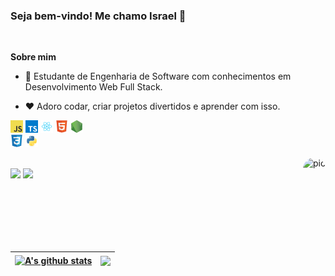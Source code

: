 ### Seja bem-vindo! Me chamo Israel 👋
<br />

**Sobre mim**

- 💼 Estudante de Engenharia de Software com conhecimentos em Desenvolvimento Web Full Stack.

- ❤️ Adoro codar, criar projetos divertidos e aprender com isso.


<code><img height="20" alt="javascript" src="https://raw.githubusercontent.com/github/explore/80688e429a7d4ef2fca1e82350fe8e3517d3494d/topics/javascript/javascript.png"></code>
<code><img height="20" alt="typescript" src="https://raw.githubusercontent.com/github/explore/80688e429a7d4ef2fca1e82350fe8e3517d3494d/topics/typescript/typescript.png"></code>
<code><img height="20" alt="react" src="https://raw.githubusercontent.com/github/explore/80688e429a7d4ef2fca1e82350fe8e3517d3494d/topics/react/react.png"></code>
 <code><img alt="HTML" height="20" src="https://raw.githubusercontent.com/devicons/devicon/master/icons/html5/html5-original.svg"></code>
<code><img height="20" alt="nodejs" src="https://raw.githubusercontent.com/github/explore/80688e429a7d4ef2fca1e82350fe8e3517d3494d/topics/nodejs/nodejs.png"></code>    
<img alt="CSS" height="20" src="https://raw.githubusercontent.com/devicons/devicon/master/icons/css3/css3-original.svg">
 <code><img alt="Python" height="20" src="https://raw.githubusercontent.com/devicons/devicon/master/icons/python/python-original.svg"></code>

<img align="right" alt="pic" height="150" style="border-radius:50px;" src="https://lh3.googleusercontent.com/pw/AJFCJaVDo4WwqIQ207HvO7VA17zuKeH7STRfrLR9bSNdRPAjgLvpdcelbSSIdl-5JZHEp43q2hiP7w_Iy5yW_LTZPrth8TCCZdFT48cGf9rfM6j0qGOKidbzBdA0-AoOzhDrpg7cQa0R5IOXhRb9Bg9tTy6Xsg=w346-h427-s-no?authuser=0">
<br />
<div> 
  <a href = "mailto:israellbbt@gmail.com"><img src="https://img.shields.io/badge/-Gmail-%23333?style=for-the-badge&logo=gmail&logoColor=white" target="_blank"></a>
  <a href="https://www.linkedin.com/in/israells/" target="_blank"><img src="https://img.shields.io/badge/-LinkedIn-%230077B5?style=for-the-badge&logo=linkedin&logoColor=white" target="_blank"></a> 
  
</div>
<br />

| <a href="https://github.com/IsraelLopesS/github-readme-stats"><img align="center" src="https://github-readme-stats.vercel.app/api?username=IsraelLopesS&show_icons=true&include_all_commits=true&theme=buefy&hide_border=true" alt="A's github stats" /></a> | <a href="https://github.com/IsraelLopesS/github-readme-stats"><img align="center" src="https://github-readme-stats.vercel.app/api/top-langs/?username=IsraelLopesS&layout=compact&theme=buefy&hide_border=true" /></a> |
| ------------- | ------------- |

